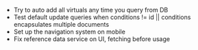* Try to auto add all virtuals any time you query from DB
* Test default update queries when conditions != id || conditions encapsulates multiple documents
* Set up the navigation system on mobile
* Fix reference data service on UI, fetching before usage